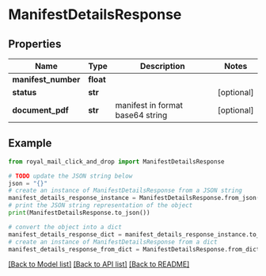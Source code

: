 # ManifestDetailsResponse


## Properties

Name | Type | Description | Notes
------------ | ------------- | ------------- | -------------
**manifest_number** | **float** |  | 
**status** | **str** |  | [optional] 
**document_pdf** | **str** | manifest in format base64 string | [optional] 

## Example

```python
from royal_mail_click_and_drop import ManifestDetailsResponse

# TODO update the JSON string below
json = "{}"
# create an instance of ManifestDetailsResponse from a JSON string
manifest_details_response_instance = ManifestDetailsResponse.from_json(json)
# print the JSON string representation of the object
print(ManifestDetailsResponse.to_json())

# convert the object into a dict
manifest_details_response_dict = manifest_details_response_instance.to_dict()
# create an instance of ManifestDetailsResponse from a dict
manifest_details_response_from_dict = ManifestDetailsResponse.from_dict(manifest_details_response_dict)
```
[[Back to Model list]](../README_AUTO.md#documentation-for-models) [[Back to API list]](../README_AUTO.md#documentation-for-api-endpoints) [[Back to README]](../README_AUTO.md)



